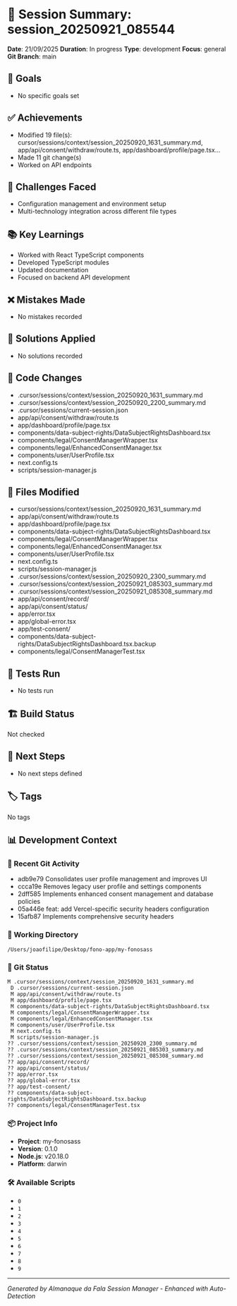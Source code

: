 # 🧠 Session Summary: session_20250921_085544

**Date**: 21/09/2025
**Duration**: In progress
**Type**: development
**Focus**: general
**Git Branch**: main

## 🎯 Goals
- No specific goals set

## ✅ Achievements
- Modified 19 file(s): cursor/sessions/context/session_20250920_1631_summary.md, app/api/consent/withdraw/route.ts, app/dashboard/profile/page.tsx...
- Made 11 git change(s)
- Worked on API endpoints

## 🚧 Challenges Faced
- Configuration management and environment setup
- Multi-technology integration across different file types

## 📚 Key Learnings
- Worked with React TypeScript components
- Developed TypeScript modules
- Updated documentation
- Focused on backend API development

## ❌ Mistakes Made
- No mistakes recorded

## 🔧 Solutions Applied
- No solutions recorded

## 📝 Code Changes
- .cursor/sessions/context/session_20250920_1631_summary.md
- .cursor/sessions/context/session_20250920_2200_summary.md
- .cursor/sessions/current-session.json
- app/api/consent/withdraw/route.ts
- app/dashboard/profile/page.tsx
- components/data-subject-rights/DataSubjectRightsDashboard.tsx
- components/legal/ConsentManagerWrapper.tsx
- components/legal/EnhancedConsentManager.tsx
- components/user/UserProfile.tsx
- next.config.ts
- scripts/session-manager.js

## 📁 Files Modified
- cursor/sessions/context/session_20250920_1631_summary.md
- app/api/consent/withdraw/route.ts
- app/dashboard/profile/page.tsx
- components/data-subject-rights/DataSubjectRightsDashboard.tsx
- components/legal/ConsentManagerWrapper.tsx
- components/legal/EnhancedConsentManager.tsx
- components/user/UserProfile.tsx
- next.config.ts
- scripts/session-manager.js
- .cursor/sessions/context/session_20250920_2300_summary.md
- .cursor/sessions/context/session_20250921_085303_summary.md
- .cursor/sessions/context/session_20250921_085308_summary.md
- app/api/consent/record/
- app/api/consent/status/
- app/error.tsx
- app/global-error.tsx
- app/test-consent/
- components/data-subject-rights/DataSubjectRightsDashboard.tsx.backup
- components/legal/ConsentManagerTest.tsx

## 🧪 Tests Run
- No tests run

## 🏗️ Build Status
Not checked

## 🚀 Next Steps
- No next steps defined

## 🏷️ Tags
No tags

## 📊 Development Context

### 🔄 Recent Git Activity
- adb9e79 Consolidates user profile management and improves UI
- ccca19e Removes legacy user profile and settings components
- 2dff585 Implements enhanced consent management and database policies
- 05a446e feat: add Vercel-specific security headers configuration
- 15afb87 Implements comprehensive security headers

### 📂 Working Directory
`/Users/joaofilipe/Desktop/fono-app/my-fonosass`

### 🌿 Git Status
```
M .cursor/sessions/context/session_20250920_1631_summary.md
 D .cursor/sessions/current-session.json
 M app/api/consent/withdraw/route.ts
 M app/dashboard/profile/page.tsx
 M components/data-subject-rights/DataSubjectRightsDashboard.tsx
 M components/legal/ConsentManagerWrapper.tsx
 M components/legal/EnhancedConsentManager.tsx
 M components/user/UserProfile.tsx
 M next.config.ts
 M scripts/session-manager.js
?? .cursor/sessions/context/session_20250920_2300_summary.md
?? .cursor/sessions/context/session_20250921_085303_summary.md
?? .cursor/sessions/context/session_20250921_085308_summary.md
?? app/api/consent/record/
?? app/api/consent/status/
?? app/error.tsx
?? app/global-error.tsx
?? app/test-consent/
?? components/data-subject-rights/DataSubjectRightsDashboard.tsx.backup
?? components/legal/ConsentManagerTest.tsx
```

### 📦 Project Info
- **Project**: my-fonosass
- **Version**: 0.1.0
- **Node.js**: v20.18.0
- **Platform**: darwin

### 🛠️ Available Scripts
- `0`
- `1`
- `2`
- `3`
- `4`
- `5`
- `6`
- `7`
- `8`
- `9`


---
*Generated by Almanaque da Fala Session Manager - Enhanced with Auto-Detection*
